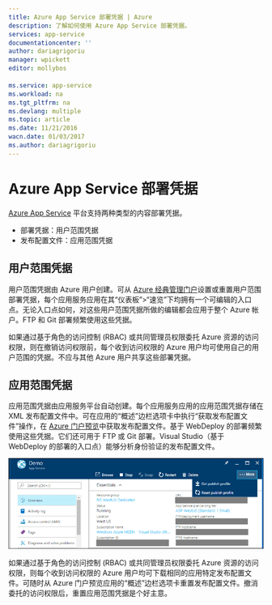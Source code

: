 ```yaml
---
title: Azure App Service 部署凭据 | Azure
description: 了解如何使用 Azure App Service 部署凭据。
services: app-service
documentationcenter: ''
author: dariagrigoriu
manager: wpickett
editor: mollybos

ms.service: app-service
ms.workload: na
ms.tgt_pltfrm: na
ms.devlang: multiple
ms.topic: article
ms.date: 11/21/2016
wacn.date: 01/03/2017
ms.author: dariagrigoriu
---
```


# Azure App Service 部署凭据
[Azure App Service](./app-service-changes-existing-services.md) 平台支持两种类型的内容部署凭据。

* 部署凭据：用户范围凭据
* 发布配置文件：应用范围凭据

## <a name="userscope"></a>用户范围凭据
用户范围凭据由 Azure 用户创建。可从 [Azure 经典管理门户](https://manage.windowsazure.cn)设置或重置用户范围部署凭据，每个应用服务应用在其“仪表板”>“速览”下均拥有一个可编辑的入口点。无论入口点如何，对这些用户范围凭据所做的编辑都会应用于整个 Azure 帐户。FTP 和 Git 部署频繁使用这些凭据。

如果通过基于角色的访问控制 (RBAC) 或共同管理员权限委托 Azure 资源的访问权限，则在撤销访问权限前，每个收到访问权限的 Azure 用户均可使用自己的用户范围的凭据。不应与其他 Azure 用户共享这些部署凭据。

## <a name="appscope"></a>应用范围凭据
应用范围凭据由应用服务平台自动创建。每个应用服务应用的应用范围凭据存储在 XML 发布配置文件中。可在应用的“概述”边栏选项卡中执行“获取发布配置文件”操作，在 [Azure 门户预览](https://portal.azure.cn)中获取发布配置文件。基于 WebDeploy 的部署频繁使用这些凭据。它们还可用于 FTP 或 Git 部署。Visual Studio（基于 WebDeploy 的部署的入口点）能够分析身份验证的发布配置文件。

![Azure App Service 发布配置文件](./media/app-service-deployment-credentials/publish_profile.png)  

如果通过基于角色的访问控制 (RBAC) 或共同管理员权限委托 Azure 资源的访问权限，则每个收到访问权限的 Azure 用户均可下载相同的应用特定发布配置文件。可随时从 Azure 门户预览应用的“概述”边栏选项卡重置发布配置文件。撤消委托的访问权限后，重置应用范围凭据是个好主意。

<!---HONumber=Mooncake_1226_2016-->